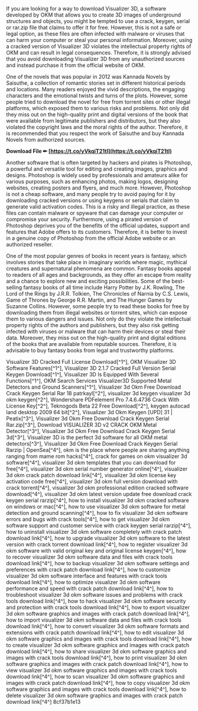 If you are looking for a way to download Visualizer 3D, a software developed by OKM that allows you to create 3D images of underground structures and objects, you might be tempted to use a crack, keygen, serial or rar.zip file that claims to offer it for free. However, this is not a safe or legal option, as these files are often infected with malware or viruses that can harm your computer or steal your personal information. Moreover, using a cracked version of Visualizer 3D violates the intellectual property rights of OKM and can result in legal consequences. Therefore, it is strongly advised that you avoid downloading Visualizer 3D from any unauthorized sources and instead purchase it from the official website of OKM.
  
One of the novels that was popular in 2012 was Kannada Novels by Saisuthe, a collection of romantic stories set in different historical periods and locations. Many readers enjoyed the vivid descriptions, the engaging characters and the emotional twists and turns of the plots. However, some people tried to download the novel for free from torrent sites or other illegal platforms, which exposed them to various risks and problems. Not only did they miss out on the high-quality print and digital versions of the book that were available from legitimate publishers and distributors, but they also violated the copyright laws and the moral rights of the author. Therefore, it is recommended that you respect the work of Saisuthe and buy Kannada Novels from authorized sources.
 
**Download File ✏ [https://t.co/yVkqiT21tl](https://t.co/yVkqiT21tl)**


  
Another software that is often targeted by hackers and pirates is Photoshop, a powerful and versatile tool for editing and creating images, graphics and designs. Photoshop is widely used by professionals and amateurs alike for various purposes, such as enhancing photos, making logos, designing websites, creating posters and flyers, and much more. However, Photoshop is not a cheap software, and many people try to avoid paying for it by downloading cracked versions or using keygens or serials that claim to generate valid activation codes. This is a risky and illegal practice, as these files can contain malware or spyware that can damage your computer or compromise your security. Furthermore, using a pirated version of Photoshop deprives you of the benefits of the official updates, support and features that Adobe offers to its customers. Therefore, it is better to invest in a genuine copy of Photoshop from the official Adobe website or an authorized reseller.
  
One of the most popular genres of books in recent years is fantasy, which involves stories that take place in imaginary worlds where magic, mythical creatures and supernatural phenomena are common. Fantasy books appeal to readers of all ages and backgrounds, as they offer an escape from reality and a chance to explore new and exciting possibilities. Some of the best-selling fantasy books of all time include Harry Potter by J.K. Rowling, The Lord of the Rings by J.R.R. Tolkien, The Chronicles of Narnia by C.S. Lewis, Game of Thrones by George R.R. Martin, and The Hunger Games by Suzanne Collins. However, some people try to read these books for free by downloading them from illegal websites or torrent sites, which can expose them to various dangers and issues. Not only do they violate the intellectual property rights of the authors and publishers, but they also risk getting infected with viruses or malware that can harm their devices or steal their data. Moreover, they miss out on the high-quality print and digital editions of the books that are available from reputable sources. Therefore, it is advisable to buy fantasy books from legal and trustworthy platforms.
 
Visualizer 3D Cracked Full License Download[^1^],  OKM Visualizer 3D Software Features[^1^],  Visualizer 3D 2.1.7 Cracked Full Version Serial Keygen Download[^1^],  Visualizer 3D Is Equipped With Several Functions[^1^],  OKM Search Services Visualizer3D Supported Metal Detectors and Ground Scanners[^1^],  Visualizer 3d Okm Free Download Crack Keygen Serial Rar 18 patrkayl[^2^],  visualizer 3d keygen visualizer 3d okm keygen[^2^],  Wondershare PDFelement Pro 7.4.6.4736 Crack With License Key[^2^],  Teknogods Beta 22 Free Download[^2^],  keygen autocad land desktop 2009 64 bit[^2^],  Visualizer 3d Okm Keygen [UPD] 31 | Peatix[^3^],  Visualizer 3d Okm Free Download Crack Keygen Serial Rar.zip[^3^],  Download VISUALIZER 3D v2 CRACK OKM Metal Detector[^3^],  Visualizer 3d Okm Free Download Crack Keygen Serial 3d[^3^],  Visualizer 3D is the perfect 3d software for all OKM metal detectors[^3^],  Visualizer 3d Okm Free Download Crack Keygen Serial Rarzip | OpenSea[^4^],  okm is the place where people are sharing anything ranging from mame rom hacks[^4^],  crack for games on okm visualizer 3d software[^4^],  visualizer 3d okm templates that you can download for free[^4^],  visualizer 3d okm serial number generator online[^4^],  visualizer 3d okm crack patch download link[^4^],  visualizer 3d okm license key activation code free[^4^],  visualizer 3d okm full version download with crack torrent[^4^],  visualizer 3d okm professional edition cracked software download[^4^],  visualizer 3d okm latest version update free download crack keygen serial rarzip[^4^],  how to install visualizer 3d okm cracked software on windows or mac[^4^],  how to use visualizer 3d okm software for metal detection and ground scanning[^4^],  how to fix visualizer 3d okm software errors and bugs with crack tools[^4^],  how to get visualizer 3d okm software support and customer service with crack keygen serial rarzip[^4^],  how to uninstall visualizer 3d okm software completely with crack patch download link[^4^],  how to upgrade visualizer 3d okm software to the latest version with crack torrent download link[^4^],  how to register visualizer 3d okm software with valid original key and original license keygen[^4^],  how to recover visualizer 3d okm software data and files with crack tools download link[^4^],  how to backup visualizer 3d okm software settings and preferences with crack patch download link[^4^],  how to customize visualizer 3d okm software interface and features with crack tools download link[^4^],  how to optimize visualizer 3d okm software performance and speed with crack patch download link[^4^],  how to troubleshoot visualizer 3d okm software issues and problems with crack tools download link[^4^],  how to hack visualizer 3d okm software security and protection with crack tools download link[^4^],  how to export visualizer 3d okm software graphics and images with crack patch download link[^4^],  how to import visualizer 3d okm software data and files with crack tools download link[^4^],  how to convert visualizer 3d okm software formats and extensions with crack patch download link[^4^],  how to edit visualizer 3d okm software graphics and images with crack tools download link[^4^],  how to create visualizer 3d okm software graphics and images with crack patch download link[^4^],  how to share visualizer 3d okm software graphics and images with crack tools download link[^4^],  how to print visualizer 3d okm software graphics and images with crack patch download link[^4^],  how to view visualizer 3d okm software graphics and images with crack tools download link[^4^],  how to scan visualizer 3d okm software graphics and images with crack patch download link[^4^],  how to copy visualizer 3d okm software graphics and images with crack tools download link[^4^],  how to delete visualizer 3d okm software graphics and images with crack patch download link[^4^]
 8cf37b1e13
 
